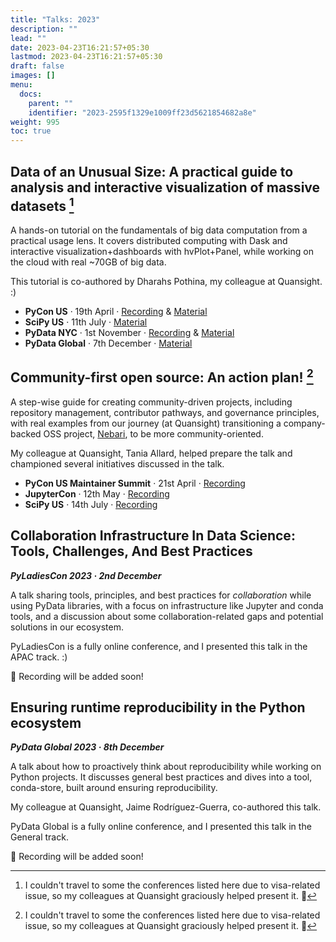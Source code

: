```yaml
---
title: "Talks: 2023"
description: ""
lead: ""
date: 2023-04-23T16:21:57+05:30
lastmod: 2023-04-23T16:21:57+05:30
draft: false
images: []
menu:
  docs:
    parent: ""
    identifier: "2023-2595f1329e1009ff23d5621854682a8e"
weight: 995
toc: true
---
```


## Data of an Unusual Size: A practical guide to analysis and interactive visualization of massive datasets [^1]

A hands-on tutorial on the fundamentals of big data computation from a practical usage lens. It covers distributed computing with Dask and interactive visualization+dashboards with hvPlot+Panel, while working on the cloud with real ~70GB of big data.

This tutorial is co-authored by Dharahs Pothina, my colleague at Quansight. :)

- **PyCon US** · 19th April · [Recording](https://youtu.be/a94qqU6rpyE?si=EwXGI0hFpL7IskhB) & [Material](https://github.com/nebari-dev/presentations/tree/main/pycon-us-2023/data-of-an-unusual-size-tutorial)
- **SciPy US** · 11th July · [Material](https://github.com/nebari-dev/big-data-tutorial)
- **PyData NYC** · 1st November · [Recording](https://youtu.be/zYw8C_hxI-Y?si=tMq4ldbrG5_Cgxam) & [Material](https://github.com/nebari-dev/big-data-tutorial-90min/releases/tag/pydata-nyc-2023)
- **PyData Global** · 7th December · [Material](https://github.com/nebari-dev/big-data-tutorial-90min)

## Community-first open source: An action plan! [^1]

A step-wise guide for creating community-driven projects, including repository management, contributor pathways, and governance principles, with real examples from our journey (at Quansight) transitioning a company-backed OSS project, [Nebari](https://nebari.dev/), to be more community-oriented.

My colleague at Quansight, Tania Allard, helped prepare the talk and championed several initiatives discussed in the talk.

* **PyCon US Maintainer Summit** · 21st April · [Recording](https://youtu.be/yUrj6z8eGAo)
* **JupyterCon** · 12th May · [Recording](https://youtu.be/N1gOb4k2osI?si=86E-dZ41JpzF1Xhw)
* **SciPy US** · 14th July · [Recording](https://youtu.be/b0dLwIxP004?si=BKo3mMNhyHRJT24S)

## Collaboration Infrastructure In Data Science: Tools, Challenges, And Best Practices

**_PyLadiesCon 2023 · 2nd December_**

A talk sharing tools, principles, and best practices for _collaboration_ while using PyData libraries, with a focus on infrastructure like Jupyter and conda tools, and a discussion about some collaboration-related gaps and potential solutions in our ecosystem.

PyLadiesCon is a fully online conference, and I presented this talk in the APAC track. :)

🔗 Recording will be added soon!

## Ensuring runtime reproducibility in the Python ecosystem

**_PyData Global 2023 · 8th December_**

A talk about how to proactively think about reproducibility while working on Python projects. It discusses general best practices and dives into a tool, conda-store, built around ensuring reproducibility.

My colleague at Quansight, Jaime Rodríguez-Guerra, co-authored this talk.

PyData Global is a fully online conference, and I presented this talk in the General track.

🔗 Recording will be added soon!

[^1]: I couldn't travel to some the conferences listed here due to visa-related issue, so my colleagues at Quansight graciously helped present it. :sunflower:
